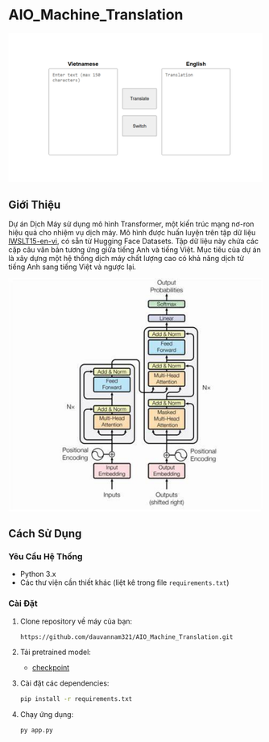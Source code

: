 # AIO_Machine_Translation
<img src="https://github.com/dauvannam321/AIO_Machine_Translation/raw/main/images/demo.png" alt="Demo" width="800"/>

## Giới Thiệu

Dự án Dịch Máy sử dụng mô hình Transformer, một kiến trúc mạng nơ-ron hiệu quả cho nhiệm vụ dịch máy. Mô hình được huấn luyện trên tập dữ liệu [IWSLT15-en-vi](https://huggingface.co/datasets/mt_eng_vietnamese), có sẵn từ Hugging Face Datasets. Tập dữ liệu này chứa các cặp câu văn bản tương ứng giữa tiếng Anh và tiếng Việt. Mục tiêu của dự án là xây dựng một hệ thống dịch máy chất lượng cao có khả năng dịch từ tiếng Anh sang tiếng Việt và ngược lại.

<img src="https://github.com/dauvannam321/AIO_Machine_Translation/blob/main/images/transformer_architecture.jpg" alt="Demo" width="800"/>


## Cách Sử Dụng

### Yêu Cầu Hệ Thống

- Python 3.x
- Các thư viện cần thiết khác (liệt kê trong file `requirements.txt`)

### Cài Đặt

1. Clone repository về máy của bạn:

   ```bash
   https://github.com/dauvannam321/AIO_Machine_Translation.git

2. Tải pretrained model:
   - [checkpoint](https://www.kaggle.com/datasets/namuvn/vi-en-ckpt)
   
3. Cài đặt các dependencies:

   ```bash
   pip install -r requirements.txt

4. Chạy ứng dụng:

   ```bash
   py app.py
